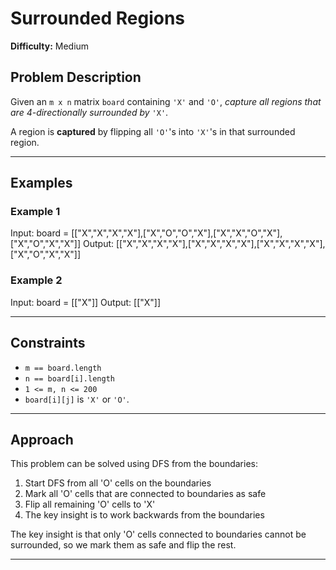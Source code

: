 # Surrounded Regions

**Difficulty:** Medium

## Problem Description

Given an `m x n` matrix `board` containing `'X'` and `'O'`, *capture all regions that are 4-directionally surrounded by* `'X'`.

A region is **captured** by flipping all `'O'`'s into `'X'`'s in that surrounded region.

---

## Examples

### Example 1
Input: board = [["X","X","X","X"],["X","O","O","X"],["X","X","O","X"],["X","O","X","X"]]
Output: [["X","X","X","X"],["X","X","X","X"],["X","X","X","X"],["X","O","X","X"]]

### Example 2
Input: board = [["X"]]
Output: [["X"]]

---

## Constraints

- `m == board.length`
- `n == board[i].length`
- `1 <= m, n <= 200`
- `board[i][j]` is `'X'` or `'O'`.

---

## Approach

This problem can be solved using DFS from the boundaries:
1. Start DFS from all 'O' cells on the boundaries
2. Mark all 'O' cells that are connected to boundaries as safe
3. Flip all remaining 'O' cells to 'X'
4. The key insight is to work backwards from the boundaries

The key insight is that only 'O' cells connected to boundaries cannot be surrounded, so we mark them as safe and flip the rest.

---
